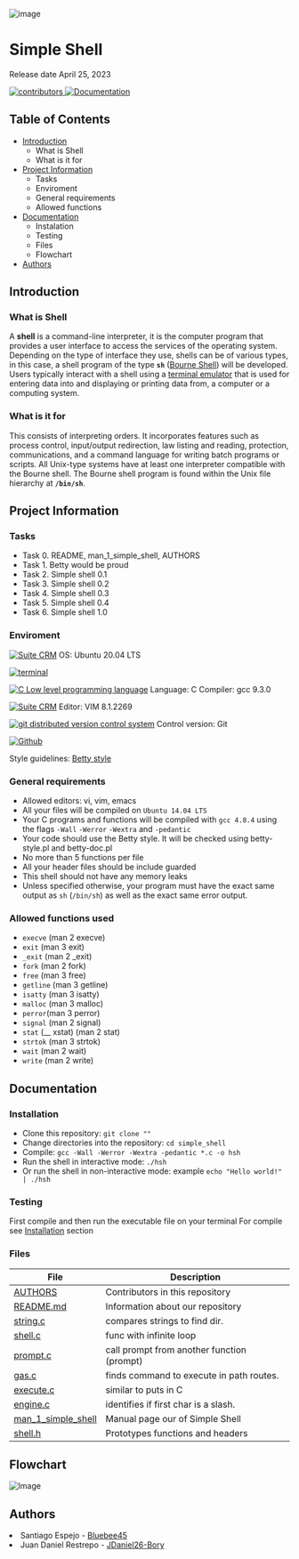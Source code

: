 ![image](https://www.worldatlas.com/r/w960-q80/upload/35/76/7b/shutterstock-260365799.jpg)
<h1>Simple Shell</h1>
Release date April 25, 2023

</p>
          </a>
          <a href="https://github.com/Bluebee45/holbertonschool-simple_shell/graphs/contributors" target="_blank">
               <img alt="contributors" src="https://img.shields.io/github/contributors/Ouyei/simple_shell" />
		   </a>
          </a>
          <a href="https://github.com/Bluebee45/holbertonschool-simple_shell/blob/master/README.md" target="_blank">
               <img alt="Documentation" src="https://img.shields.io/badge/documentation-yes-brightgreen" />
          </a>
     </p>

## Table of Contents
* [Introduction](#Introduction)
  * What is Shell
  * What is it for
* [Project Information](#Project-Information)
    * Tasks
    * Enviroment
    * General requirements
    * Allowed functions
* [Documentation](#Documentation)
    * Instalation
    * Testing
    * Files
    * Flowchart
* [Authors](#Authors)

## Introduction

### What is Shell
A **shell** is a command-line interpreter, it is the computer program that provides a user interface to access the services of the operating system. Depending on the type of interface they use, shells can be of various types, in this case, a shell program of the type **`sh`** ([Bourne Shell](https://en.wikipedia.org/wiki/Bourne_shell)) will be developed. Users typically interact with a shell using a [terminal emulator](https://en.wikipedia.org/wiki/Terminal_emulator) that is used for entering data into and displaying or printing data from, a computer or a computing system.

### What is it for
This consists of interpreting orders. It incorporates features such as process control, input/output redirection, law listing and reading, protection, communications, and a command language for writing batch programs or scripts. All Unix-type systems have at least one interpreter compatible with the Bourne shell. The Bourne shell program is found within the Unix file hierarchy at **`/bin/sh`**.

## Project Information

### Tasks

* Task 0. README, man_1_simple_shell, AUTHORS
* Task 1. Betty would be proud
* Task 2. Simple shell 0.1
* Task 3. Simple shell 0.2
* Task 4. Simple shell 0.3
* Task 5. Simple shell 0.4
* Task 6. Simple shell 1.0

### Enviroment

<!-- ubuntu -->
<a href="https://ubuntu.com/" target="_blank"> <img height="" src="https://img.shields.io/static/v1?label=&message=Ubuntu&color=E95420&logo=Ubuntu&logoColor=E95420&labelColor=2F333A" alt="Suite CRM"></a> OS: Ubuntu 20.04 LTS
<!-- bash -->
<a href="https://www.gnu.org/software/bash/" target="_blank"> <img height="" src="https://img.shields.io/static/v1?label=&message=GNU%20Bash&color=4EAA25&logo=GNU%20Bash&logoColor=4EAA25&labelColor=2F333A" alt="terminal"></a>
<!-- c -->
<a href="https://www.cprogramming.com/" target="_blank"><img src="https://img.shields.io/static/v1?label=&message=C%20Language&color=5C6BC0&logo=c&logoColor=A8B9CC&labelColor=2F333A" alt="C Low level programming language"></a> Language: C
Compiler: gcc 9.3.0
<!-- vim -->
<a href="https://www.vim.org/" target="_blank"> <img height="" src="https://img.shields.io/static/v1?label=&message=Vim&color=019733&logo=Vim&logoColor=019733&labelColor=2F333A" alt="Suite CRM"></a> Editor: VIM 8.1.2269
<!-- git -->
<a href="https://git-scm.com/" target="_blank"> <img height="" src="https://img.shields.io/static/v1?label=&message=Git&color=F05032&logo=Git&logoColor=F05032&labelColor=2F333A" alt="git distributed version control system"></a> Control version: Git
<!-- github -->
<a href="https://github.com" target="_blank"> <img height="" src="https://img.shields.io/static/v1?label=&message=GitHub&color=181717&logo=GitHub&logoColor=f2f2f2&labelColor=2F333A" alt="Github"></a>

Style guidelines: [Betty style](https://github.com/holbertonschool/Betty/wiki)

### General requirements
 * Allowed editors: vi, vim, emacs
 * All your files will be compiled on `Ubuntu 14.04 LTS`
 * Your C programs and functions will be compiled with `gcc 4.8.4` using the flags `-Wall` `-Werror` `-Wextra` and `-pedantic`
 * Your code should use the Betty style. It will be checked using betty-style.pl and betty-doc.pl
 * No more than 5 functions per file
 * All your header files should be include guarded
 * This shell should not have any memory leaks
 * Unless specified otherwise, your program must have the exact same output as `sh` (`/bin/sh`) as well as the exact same error output.

### Allowed functions used

* `execve` (man 2 execve)
* `exit` (man 3 exit)
* `_exit` (man 2 _exit)
* `fork` (man 2 fork)
* `free` (man 3 free)
* `getline` (man 3 getline)
* `isatty` (man 3 isatty)
* `malloc` (man 3 malloc)
* `perror`(man 3 perror)
* `signal` (man 2 signal)
* `stat` (__ xstat) (man 2 stat)
* `strtok` (man 3 strtok)
* `wait` (man 2 wait)
* `write` (man 2 write)

## Documentation

### Installation

- Clone this repository: `git clone ""`
- Change directories into the repository: `cd simple_shell`
- Compile: `gcc -Wall -Werror -Wextra -pedantic *.c -o hsh`
- Run the shell in interactive mode: `./hsh`
- Or run the shell in non-interactive mode: example `echo "Hello world!" | ./hsh`

### Testing

First compile and then run the executable file on your terminal
For compile see [Installation](#installation) section

### Files

|File|Description|
|---|---|
|[AUTHORS](https://github.com/Bluebee45/holbertonschool-simple_shell/blob/master/AUTHORS)|Contributors in this repository|
|[README.md](https://github.com/Bluebee45/holbertonschool-simple_shell/blob/master/README.md)|Information about our repository|
|[string.c](https://github.com/Bluebee45/holbertonschool-simple_shell/blob/master/string.c )|compares strings to find dir.|
|[shell.c](https://github.com/Bluebee45/holbertonschool-simple_shell/blob/master/shell.c)|func with infinite loop|
|[prompt.c](https://github.com/Bluebee45/holbertonschool-simple_shell/blob/master/prompt.c)|call prompt from another function (prompt)|
|[gas.c](https://github.com/Bluebee45/holbertonschool-simple_shell/blob/master/gas.c)|finds command to execute in path routes.|
|[execute.c](https://github.com/Bluebee45/holbertonschool-simple_shell/blob/master/execute.c)|similar to puts in C| functions||[hsh_string_foos.c](https://github.com/Ouyei/simple_shell/blob/master/hsh_string_foos.c)|Function to work and modifie string|
|[engine.c](https://github.com/Bluebee45/holbertonschool-simple_shell/blob/master/engine.c)|identifies if first char is a slash.|
|[man_1_simple_shell](https://github.com/Bluebee45/holbertonschool-simple_shell/blob/master/man_1_simple_shell)|Manual page our of Simple Shell|
|[shell.h](https://github.com/Bluebee45/holbertonschool-simple_shell/blob/master/shell.h)|Prototypes functions and headers|

## Flowchart

![Image](https://i.ibb.co/T11gywq/Untitled-Diagram.png)

## Authors

<li> Santiago Espejo - <a href="https://github.com/Bluebee45">Bluebee45</a></li>
<li> Juan Daniel Restrepo - <a href="https://github.com/JDaniel26-Bory">JDaniel26-Bory</a></li>
